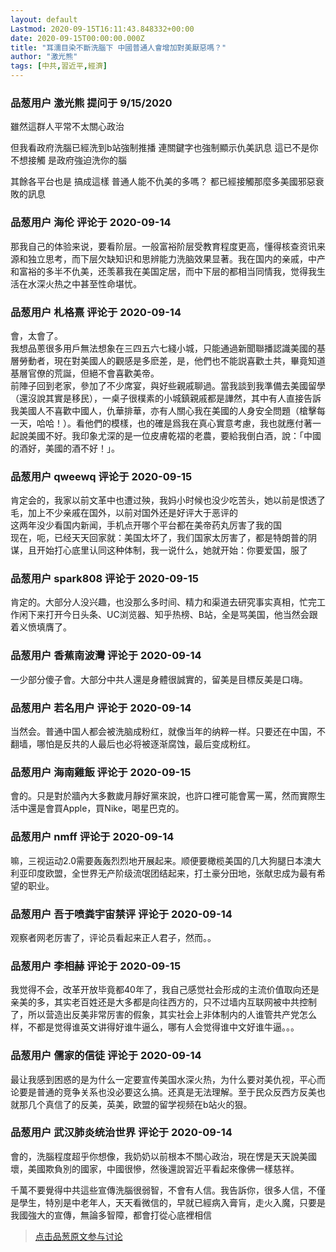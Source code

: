 ```yaml
---
layout: default
Lastmod: 2020-09-15T16:11:43.848332+00:00
date: 2020-09-15T00:00:00.000Z
title: "耳濡目染不斷洗腦下 中國普通人會增加對美厭惡嗎？"
author: "激光熊"
tags: [中共,習近平,經濟]
---
```



### 品葱用户 **激光熊** 提问于 9/15/2020
    
雖然這群人平常不太關心政治  
  
但我看政府洗腦已經洗到b站強制推播 連關鍵字也強制顯示仇美訊息 這已不是你不想接觸 是政府強迫洗你的腦  
  
其餘各平台也是 搞成這樣 普通人能不仇美的多嗎？ 都已經接觸那麼多美國邪惡衰敗的訊息
    
                

### 品葱用户 **海伦** 评论于 2020-09-14
        
那我自己的体验来说，要看阶层。一般富裕阶层受教育程度更高，懂得核查资讯来源和独立思考，而下层欠缺知识和思辨能力洗脑效果显著。我在国内的亲戚，中产和富裕的多半不仇美，还羡慕我在美国定居，而中下层的都相当同情我，觉得我生活在水深火热之中甚至性命堪忧。
        
                

### 品葱用户 **札格熹** 评论于 2020-09-14
        
會，太會了。  
我想品蔥很多用戶無法想象在三四五六七綫小城，只能通過新聞聯播認識美國的基層勞動者，現在對美國人的觀感是多麽差，是，他們也不能説喜歡土共，畢竟知道基層官僚的荒誕，但絕不會喜歡美帝。  
前陣子回到老家，參加了不少席宴，與好些親戚聊過。當我談到我準備去美國留學（還沒說其實是移民），一桌子很樸素的小城鎮親戚都是譁然，其中有人直接告訴我美國人不喜歡中國人，仇華排華，亦有人關心我在美國的人身安全問題（槍擊每一天，哈哈！）。看他們的模樣，也的確是爲我在真心實意考慮，我也就應付著一起說美國不好。我印象尤深的是一位皮膚乾褶的老農，要給我倒白酒，說：「中國的酒好，美國的酒不好！」。
        
                

### 品葱用户 **qweewq** 评论于 2020-09-15
        
肯定会的，我家以前文革中也遭过殃，我妈小时候也没少吃苦头，她以前是恨透了毛，加上不少亲戚在国外，以前对国外还是好评大于恶评的  
这两年没少看国内新闻，手机点开哪个平台都在美帝药丸厉害了我的国  
现在，呃，已经天天回家就：美国太坏了，我们国家太厉害了，都是特朗普的阴谋，且开始打心底里认同这种体制，我一说什么，她就开始：你要爱国，服了
        
                

### 品葱用户 **spark808** 评论于 2020-09-15
        
肯定的。大部分人没兴趣，也没那么多时间、精力和渠道去研究事实真相，忙完工作闲下来打开今日头条、UC浏览器、知乎热榜、B站，全是骂美国，他当然会跟着义愤填膺了。
        
                

### 品葱用户 **香蕉南波灣** 评论于 2020-09-14
        
一少部分傻子會。大部分中共人還是身體很誠實的，留美是目標反美是口嗨。
        
                

### 品葱用户 **若名用户** 评论于 2020-09-14
        
当然会。普通中国人都会被洗脑成粉红，就像当年的纳粹一样。只要还在中国，不翻墙，哪怕是反共的人最后也必将被逐渐腐蚀，最后变成粉红。
        
                

### 品葱用户 **海南雞飯** 评论于 2020-09-15
        
會的。只是對於牆內大多數歲月靜好黨來說，也許口裡可能會罵一罵，然而實際生活中還是會買Apple，買Nike，喝星巴克的。
        
                

### 品葱用户 **nmff** 评论于 2020-09-14
        
嘛，三视运动2.0需要轰轰烈烈地开展起来。顺便要橄榄美国的几大狗腿日本澳大利亚印度欧盟，全世界无产阶级流氓团结起来，打土豪分田地，张献忠成为最有希望的职业。
        
                

### 品葱用户 **吾于喷粪宇宙禁评** 评论于 2020-09-14
        
观察者网老厉害了，评论员看起来正人君子，然而。。
        
                

### 品葱用户 **李相赫** 评论于 2020-09-15
        
我觉得不会，改革开放毕竟都40年了，我自己感觉社会形成的主流价值取向还是亲美的多，其实老百姓还是大多都是向往西方的，只不过墙内互联网被中共控制了，所以营造出反美非常厉害的假象，其实社会上非体制内的人谁管共产党怎么样，不都是觉得谁英文讲得好谁牛逼么，哪有人会觉得谁中文好谁牛逼。。。
        
                

### 品葱用户 **儒家的信徒** 评论于 2020-09-14
        
最让我感到困惑的是为什么一定要宣传美国水深火热，为什么要对美仇视，平心而论要是普通的竞争关系也没必要这么搞。还真是无法理解。至于民众反西方反美也就那几个真信了的反美，英美，欧盟的留学视频在b站火的狠。
        
                

### 品葱用户 **武汉肺炎统治世界** 评论于 2020-09-14
        
會的，洗腦程度超乎你想像，我奶奶以前根本不關心政治，現在愣是天天說美國壞，美國欺負別的國家，中國很慘，然後還說習近平看起來像佛一樣慈祥。  
  
千萬不要覺得中共這些宣傳洗腦很弱智，不會有人信。我告訴你，很多人信，不僅是學生，特別是中老年人，天天看微信的，早就已經病入膏肓，走火入魔，只要是我國強大的宣傳，無論多智障，都會打從心底裡相信
        
                





> [点击品葱原文参与讨论](https://pincong.rocks/question/30962)


